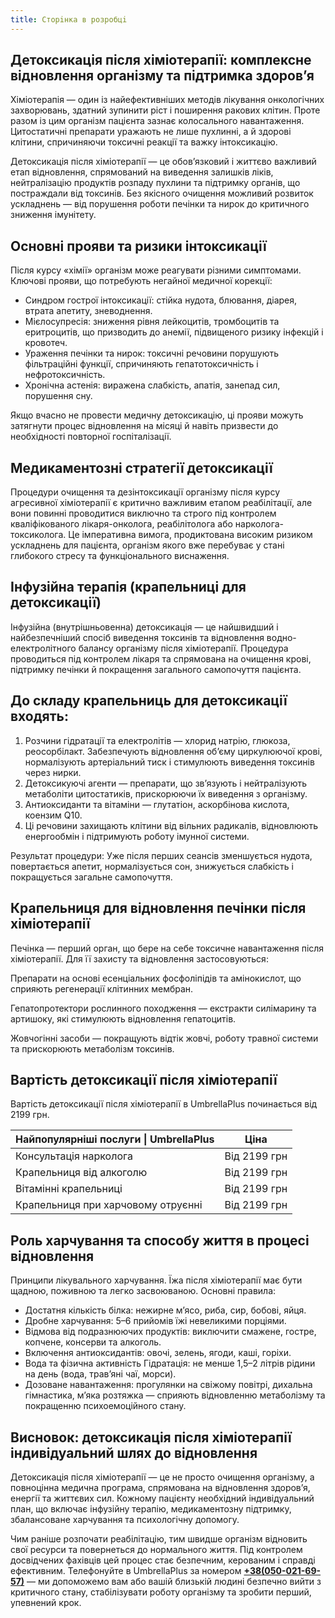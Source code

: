 ```yaml
---
title: Сторiнка в розробцi
---
```


## Детоксикація після хіміотерапії: комплексне відновлення організму та підтримка здоров’я

Хіміотерапія — один із найефективніших методів лікування онкологічних захворювань, здатний зупинити ріст і поширення ракових клітин. Проте разом із цим організм пацієнта зазнає колосального навантаження. Цитостатичні препарати уражають не лише пухлинні, а й здорові клітини, спричиняючи токсичні реакції та важку інтоксикацію.

Детоксикація після хіміотерапії — це обов’язковий і життєво важливий етап відновлення, спрямований на виведення залишків ліків, нейтралізацію продуктів розпаду пухлини та підтримку органів, що постраждали від токсинів. Без якісного очищення можливий розвиток ускладнень — від порушення роботи печінки та нирок до критичного зниження імунітету.

## Основні прояви та ризики інтоксикації

Після курсу «хімії» організм може реагувати різними симптомами. Ключові прояви, що потребують негайної медичної корекції:

* Синдром гострої інтоксикації: стійка нудота, блювання, діарея, втрата апетиту, зневоднення.
* Мієлосупресія: зниження рівня лейкоцитів, тромбоцитів та еритроцитів, що призводить до анемії, підвищеного ризику інфекцій і кровотеч.
* Ураження печінки та нирок: токсичні речовини порушують фільтраційні функції, спричиняють гепатотоксичність і нефротоксичність.
* Хронічна астенія: виражена слабкість, апатія, занепад сил, порушення сну.

Якщо вчасно не провести медичну детоксикацію, ці прояви можуть затягнути процес відновлення на місяці й навіть призвести до необхідності повторної госпіталізації.

## Медикаментозні стратегії детоксикації

Процедури очищення та дезінтоксикації організму після курсу агресивної хіміотерапії є критично важливим етапом реабілітації, але вони повинні проводитися виключно та строго під контролем кваліфікованого лікаря-онколога, реабілітолога або нарколога-токсиколога. Це імперативна вимога, продиктована високим ризиком ускладнень для пацієнта, організм якого вже перебуває у стані глибокого стресу та функціонального виснаження.

## Інфузійна терапія (крапельниці для детоксикації)

Інфузійна (внутрішньовенна) детоксикація — це найшвидший і найбезпечніший спосіб виведення токсинів та відновлення водно-електролітного балансу організму після хіміотерапії. Процедура проводиться під контролем лікаря та спрямована на очищення крові, підтримку печінки й покращення загального самопочуття пацієнта.

## До складу крапельниць для детоксикації входять:

1. Розчини гідратації та електролітів — хлорид натрію, глюкоза, реосорбілакт. Забезпечують відновлення об’єму циркулюючої крові, нормалізують артеріальний тиск і стимулюють виведення токсинів через нирки.
2. Детоксикуючі агенти — препарати, що зв’язують і нейтралізують метаболіти цитостатиків, прискорюючи їх виведення з організму.
3. Антиоксиданти та вітаміни — глутатіон, аскорбінова кислота, коензим Q10.
4. Ці речовини захищають клітини від вільних радикалів, відновлюють енергообмін і підтримують роботу імунної системи.

Результат процедури: Уже після перших сеансів зменшується нудота, повертається апетит, нормалізується сон, знижується слабкість і покращується загальне самопочуття.

## Крапельниця для відновлення печінки після хіміотерапії

Печінка — перший орган, що бере на себе токсичне навантаження після хіміотерапії. Для її захисту та відновлення застосовуються:

Препарати на основі есенціальних фосфоліпідів та амінокислот, що сприяють регенерації клітинних мембран.

Гепатопротектори рослинного походження — екстракти силімарину та артишоку, які стимулюють відновлення гепатоцитів.

Жовчогінні засоби — покращують відтік жовчі, роботу травної системи та прискорюють метаболізм токсинів.

## Вартість детоксикації після хіміотерапії

Вартість детоксикації після хіміотерапії в UmbrellaPlus починається від 2199 грн.

| Найпопулярніші послуги \| UmbrellaPlus | Ціна         |
| -------------------------------------- | ------------ |
| Консультація нарколога                 | Від 2199 грн |
| Крапельниця від алкоголю               | Від 2199 грн |
| Вітамінні крапельниці                  | Від 2199 грн |
| Крапельниця при харчовому отруєнні     | Від 2199 грн |

## Роль харчування та способу життя в процесі відновлення

Принципи лікувального харчування. Їжа після хіміотерапії має бути щадною, поживною та легко засвоюваною. Основні правила:

* Достатня кількість білка: нежирне м’ясо, риба, сир, бобові, яйця.
* Дробне харчування: 5–6 прийомів їжі невеликими порціями.
* Відмова від подразнюючих продуктів: виключити смажене, гостре, копчене, консерви та алкоголь.
* Включення антиоксидантів: овочі, зелень, ягоди, каші, горіхи.
* Вода та фізична активність Гідратація: не менше 1,5–2 літрів рідини на день (вода, трав’яні чаї, морси).
* Дозоване навантаження: прогулянки на свіжому повітрі, дихальна гімнастика, м’яка розтяжка — сприяють відновленню метаболізму та покращенню психоемоційного стану.

## Висновок: детоксикація після хіміотерапії індивідуальний шлях до відновлення

Детоксикація після хіміотерапії — це не просто очищення організму, а повноцінна медична програма, спрямована на відновлення здоров’я, енергії та життєвих сил. Кожному пацієнту необхідний індивідуальний план, що включає інфузійну терапію, медикаментозну підтримку, збалансоване харчування та психологічну допомогу.

Чим раніше розпочати реабілітацію, тим швидше організм відновить свої ресурси та повернеться до нормального життя. Під контролем досвідчених фахівців цей процес стає безпечним, керованим і справді ефективним. Телефонуйте в UmbrellaPlus за номером **[+38(050-021-69-57)](tel:0500216957)** — ми допоможемо вам або вашій близькій людині безпечно вийти з критичного стану, стабілізувати роботу організму та зробити перший, упевнений крок.
